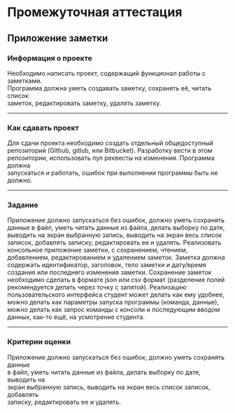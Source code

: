 # Промежуточная аттестация

## Приложение заметки

### Информация о проекте

Необходимо написать проект, содержащий функционал работы с заметками.  
Программа должна уметь создавать заметку, сохранять её, читать список  
заметок, редактировать заметку, удалять заметку.

---

### Как сдавать проект

Для сдачи проекта необходимо создать отдельный общедоступный  
репозиторий (Github, gitlub, или Bitbucket). Разработку вести в этом  
репозитории, использовать пул реквесты на изменения. Программа должна  
запускаться и работать, ошибок при выполнении программы быть не должно.  

---

### Задание

Приложение должно запускаться без ошибок, должно уметь сохранять данные в файл, уметь читать данные из файла, делать
выборку по дате, выводить на экран выбранную запись, выводить на экран весь список записок, добавлять записку, редактировать ее и удалять.
Реализовать консольное приложение заметки, с сохранением, чтением, добавлением, редактированием и удалением заметок.
Заметка должна содержать идентификатор, заголовок, тело заметки и дату/время создания или последнего изменения заметки.
Сохранение заметок необходимо сделать в формате json или csv формат (разделение полей рекомендуется делать через точку с
запятой). Реализацию пользовательского интерфейса студент может делать как ему удобнее, можно делать как параметры запуска 
программы (команда, данные), можно делать как запрос команды с консоли и последующим вводом данных, как-то ещё, на усмотрение студента.  

---

### Критерии оценки

Приложение должно запускаться без ошибок, должно уметь сохранять данные  
в файл, уметь читать данные из файла, делать выборку по дате, выводить на  
экран выбранную запись, выводить на экран весь список записок, добавлять  
записку, редактировать ее и удалять.  
